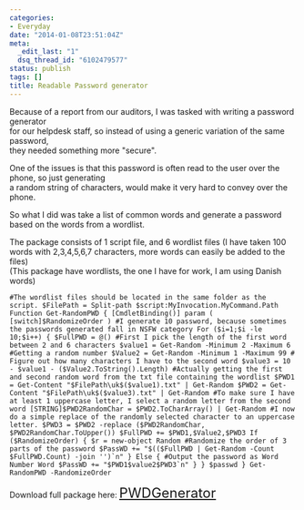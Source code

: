 ```yaml
---
categories:
- Everyday
date: "2014-01-08T23:51:04Z"
meta:
  _edit_last: "1"
  dsq_thread_id: "6102479577"
status: publish
tags: []
title: Readable Password generator
---
```

Because of a report from our auditors, I was tasked with writing a password generator  
for our helpdesk staff, so instead of using a generic variation of the same password,  
they needed something more "secure".

One of the issues is that this password is often read to the user over the phone, so just generating  
a random string of characters, would make it very hard to convey over the phone.

So what I did was take a list of common words and generate a password based on the words from a wordlist.

The package consists of 1 script file, and 6 wordlist files (I have taken 100 words with 2,3,4,5,6,7 characters, more words can easily be added to the files)  
 (This package have wordlists, the one I have for work, I am using Danish words)

```
#The wordlist files should be located in the same folder as the script. $FilePath = Split-path $script:MyInvocation.MyCommand.Path Function Get-RandomPWD { [CmdletBinding()] param ( [switch]$RandomizeOrder ) #I generate 10 password, because sometimes the passwords generated fall in NSFW category For ($i=1;$i -le 10;$i++) { $FullPWD = @() #First I pick the length of the first word between 2 and 6 characters $value1 = Get-Random -Minimum 2 -Maximum 6 #Getting a random number $Value2 = Get-Random -Minimum 1 -Maximum 99 # Figure out how many characters I have to the second word $value3 = 10 - $value1 - ($Value2.ToString().Length) #Actually getting the first and second random word from the txt file containing the wordlist $PWD1 = Get-Content "$FilePath\uk$($value1).txt" | Get-Random $PWD2 = Get-Content "$FilePath\uk$($value3).txt" | Get-Random #To make sure I have at least 1 uppercase letter, I select a random letter from the second word [STRING]$PWD2RandomChar = $PWD2.ToCharArray() | Get-Random #I now do a simple replace of the randomly selected character to an uppercase letter. $PWD3 = $PWD2 -replace ($PWD2RandomChar, $PWD2RandomChar.ToUpper()) $FullPWD += $PWD1,$Value2,$PWD3 If ($RandomizeOrder) { $r = new-object Random #Randomize the order of 3 parts of the password $PassWD += "$(($FullPWD | Get-Random -Count $FullPWD.Count) -join '')`n" } Else { #Output the password as Word Number Word $PassWD += "$PWD1$value2$PWD3`n" } } $passwd } Get-RandomPWD -RandomizeOrder
```

Download full package here: <font size="5"><a href="http://www.xipher.dk/assets/images/PWDGenerator.zip">PWDGenerator</a></font>

